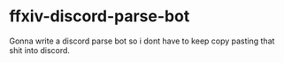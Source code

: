 # ffxiv-discord-parse-bot
Gonna write a discord parse bot so i dont have to keep copy pasting that shit into discord.
